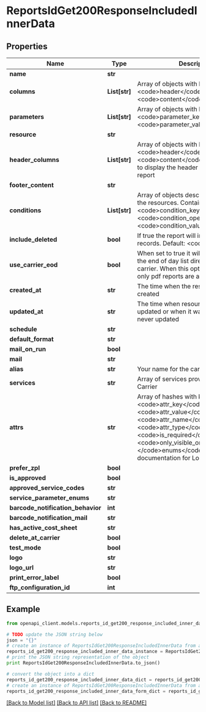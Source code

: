 # ReportsIdGet200ResponseIncludedInnerData


## Properties
Name | Type | Description | Notes
------------ | ------------- | ------------- | -------------
**name** | **str** |  | [optional] 
**columns** | **List[str]** | Array of objects with keys &lt;code&gt;header&lt;/code&gt; and &lt;code&gt;content&lt;/code&gt; | [optional] 
**parameters** | **List[str]** | Array of objects with keys &lt;code&gt;parameter_key&lt;/code&gt; and &lt;code&gt;parameter_value&lt;/code&gt; | [optional] 
**resource** | **str** |  | [optional] 
**header_columns** | **List[str]** | Array of objects with keys &lt;code&gt;header&lt;/code&gt; and &lt;code&gt;content&lt;/code&gt; that will be used to display the header content of the report | [optional] 
**footer_content** | **str** |  | [optional] 
**conditions** | **List[str]** | Array of objects describing how to load the resources. Contains keys &lt;code&gt;condition_key&lt;/code&gt;, &lt;code&gt;condition_operator&lt;/code&gt;, &lt;code&gt;condition_value&lt;/code&gt;. | [optional] 
**include_deleted** | **bool** | If true the report will included deleted records. Default: &lt;code&gt;false&lt;/code&gt; | [optional] 
**use_carrier_eod** | **bool** | When set to true it will attempt to fetch the end of day list directly from the carrier. When this option is enabled, only pdf reports are available. | [optional] 
**created_at** | **str** | The time when the resource was created | [optional] [readonly] 
**updated_at** | **str** | The time when resource was last updated or when it was created if it was never updated | [optional] [readonly] 
**schedule** | **str** |  | [optional] 
**default_format** | **str** |  | [optional] 
**mail_on_run** | **bool** |  | [optional] 
**mail** | **str** |  | [optional] 
**alias** | **str** | Your name for the carrier | [optional] 
**services** | **str** | Array of services provided by this Carrier | [optional] 
**attrs** | **str** | Array of hashes with keys: &lt;code&gt;attr_key&lt;/code&gt;, &lt;code&gt;attr_value&lt;/code&gt;, &lt;code&gt;attr_name&lt;/code&gt;, &lt;code&gt;attr_type&lt;/code&gt;, &lt;code&gt;is_required&lt;/code&gt;, &lt;code&gt;only_visible_on_creation&lt;/code&gt;, &lt;/code&gt;enums&lt;/code&gt;. See       documentation for Local Attributes | [optional] 
**prefer_zpl** | **bool** |  | [optional] 
**is_approved** | **bool** |  | [optional] 
**approved_service_codes** | **str** |  | [optional] 
**service_parameter_enums** | **str** |  | [optional] 
**barcode_notification_behavior** | **int** |  | [optional] 
**barcode_notification_mail** | **str** |  | [optional] 
**has_active_cost_sheet** | **str** |  | [optional] 
**delete_at_carrier** | **bool** |  | [optional] 
**test_mode** | **bool** |  | [optional] 
**logo** | **str** |  | [optional] 
**logo_url** | **str** |  | [optional] 
**print_error_label** | **bool** |  | [optional] 
**ftp_configuration_id** | **int** |  | [optional] 

## Example

```python
from openapi_client.models.reports_id_get200_response_included_inner_data import ReportsIdGet200ResponseIncludedInnerData

# TODO update the JSON string below
json = "{}"
# create an instance of ReportsIdGet200ResponseIncludedInnerData from a JSON string
reports_id_get200_response_included_inner_data_instance = ReportsIdGet200ResponseIncludedInnerData.from_json(json)
# print the JSON string representation of the object
print ReportsIdGet200ResponseIncludedInnerData.to_json()

# convert the object into a dict
reports_id_get200_response_included_inner_data_dict = reports_id_get200_response_included_inner_data_instance.to_dict()
# create an instance of ReportsIdGet200ResponseIncludedInnerData from a dict
reports_id_get200_response_included_inner_data_form_dict = reports_id_get200_response_included_inner_data.from_dict(reports_id_get200_response_included_inner_data_dict)
```
[[Back to Model list]](../README.md#documentation-for-models) [[Back to API list]](../README.md#documentation-for-api-endpoints) [[Back to README]](../README.md)



